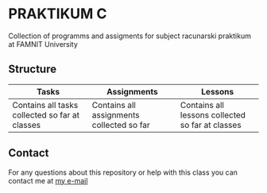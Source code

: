 # PRAKTIKUM C

Collection of programms and assigments for subject racunarski praktikum at FAMNIT University

## Structure

| Tasks | Assignments | Lessons |
| --- | --- | --- |
| Contains all tasks collected so far at classes | Contains all assignments collected so far | Contains all lessons collected so far at classes |

## Contact

For any questions about this repository or help with this class you can contact me at [my e-mail](mailto:realthiccvader@gmail.com?subject=[Github]%20PraktikumC)
